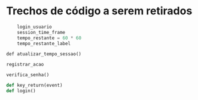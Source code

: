 # Trechos de código a serem retirados

```py
    login_usuario
    session_time_frame 
    tempo_restante = 60 * 60
    tempo_restante_label 
```

``def atualizar_tempo_sessao()``

``registrar_acao``

``verifica_senha()``

```py
def key_return(event)
def login()
```
